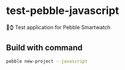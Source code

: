 # test-pebble-javascript

📒⌚ Test application for Pebble Smartwatch

## Build with command

```bash
pebble new-project --javascript
```
